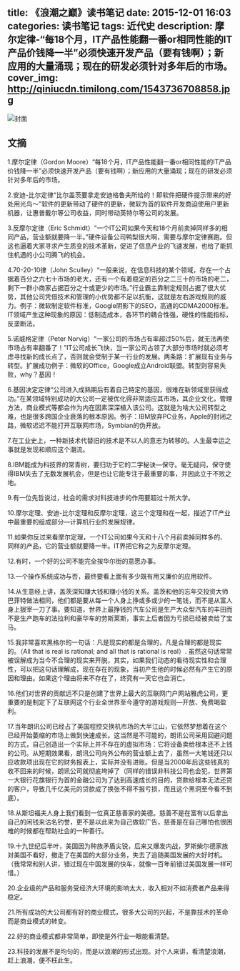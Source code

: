title: 《浪潮之巅》读书笔记
date: 2015-12-01 16:03
categories: 读书笔记
tags: 近代史
description: 摩尔定律-“每18个月，IT产品性能翻一番or相同性能的IT产品价钱降一半”必须快速开发产品（要有钱啊）；新应用的大量涌现；现在的研发必须针对多年后的市场。
cover_img: http://qiniucdn.timilong.com/1543736708858.jpg
---

![封面](http://qiniucdn.timilong.com/1543736708858.jpg)

## 文摘
1.摩尔定律（Gordon Moore）“每18个月，IT产品性能翻一番or相同性能的IT产品价钱降一半”必须快速开发产品（要有钱啊）；新应用的大量涌现；现在的研发必须针对多年后的市场。

2.安迪-比尔定律“比尔盖茨要拿走安迪格鲁夫所给的！即软件把硬件提示带来的好处用光鸟～”软件的更新带动了硬件的更新，微软为首的软件开发商迫使用户更新机器，让惠普戴尔等公司收益，同时带动英特尔等公司的发展。

3.反摩尔定律（Eric Schmidt）“一个IT公司如果今天和18个月前卖掉同样多的相同产品，营业额就要降一半。”硬件设备公司鸭梨很大啊，需要与摩尔定律赛跑。但这也逼着大家寻求产生质变的技术革新，促进了信息产业的飞速发展，也给了能抓住机遇的小公司腾飞的机会。

4.70-20-10律（John Sculley）“一般来说，在信息科技的某个领域，存在一个占据着百分之六七十市场的老大，还有一个有着稳定的百分之二三十的市场的老二，剩下一群小商家占据百分之十或更少的市场。”行业霸主靠制定规则占据了很大优势，其他公司凭借技术和管理的小优势都不足以抗衡，这就是左右游戏规则的威力。例子：微软制定软件标准，Google阴影下的SEO，高通的CDMA2000标准。IT领域产生这种现象的原因：低制造成本，各环节的耦合性强，硬性的性能指标，反垄断法。

5.诺威格定律（Peter Norvig）“一家公司的市场占有率超过50%后，就无法再使市场占有率翻番了！”IT公司成长飞快，当一家公司占领了大部分市场时就必须考虑寻找新的成长点了，否则就会受制于某一行业的发展。两条路：扩展现有业务与转型。扩展成功例子：微软的Office，Google成立Android联盟。转型则容易失败，why？基因！

6.基因决定定律“公司进入成熟期后有着自己特定的基因，很难在新领域里获得成功。”在某领域特别成功的大公司一定被优化得非常适应其市场，其企业文化，管理方法，商业模式等都会作为内在因素深深植入该公司。这就是为啥大公司转型之难，也是很多跨国企业衰落的根本原因。例子：IBM放弃PC业务，Apple的封闭之路，微软迟迟不能打开互联网市场，Symbian的伪开放。

7.在工业史上，一种新技术代替旧的技术是不以人的意志为转移的。人生最幸运之事就是发现和顺应这个潮流。

8.IBM能成为科技界的常青树，要归功于它的二字秘诀—保守。毫无疑问，保守使得IBM失去了无数发展机会，但是也让它能专注于最重要的事，并因此立于不败之地。

9.有一位先哲说过，社会的需求对科技进步的作用要超过十所大学。

10.摩尔定理、安迪-比尔定理和反摩尔定理，这三个定理和在一起，描述了IT产业中最重要的组成部分—计算机行业的发展规律。

11.如果你反过来看摩尔定理，一个IT公司如果今天和十八个月前卖掉同样多的、同样的产品，它的营业额就要降一半。IT界把它称之为反摩尔定理。

12.有时，一个好的公司不能完全按华尔街的意愿办事。

13.一个操作系统成功与否，最终要看上面有多少既有用又廉价的应用软件。

14.从生意经上讲，盖茨深知赚大钱和赚小钱的关系。盖茨和他的忘年交投资大师巴菲特做法相同，他们都是要从每一个人身上挣或多或少的一笔钱，而不是从富人身上狠宰一刀了事。要知道，世界上最挣钱的汽车公司是生产大众型汽车的丰田而不是生产跑车的法拉利和豪华车的劳斯莱斯，事实上后者因为亏损已经被卖给了宝马。

15.我非常喜欢黑格尔的一句话：凡是现实的都是合理的，凡是合理的都是现实的。（All that is real is rational; and all that is rational is real）. 虽然这句话常常被误解成为当今不合理的现实来开脱，其实，如果我们动态的看待现实性和合理性，可以把这句话理解成，现在存在的现象，当初产生他的时候必然有产生它的原因和理由。如果这个理由将来不存在了，终究有一天它也会消亡。

16.他们对世界的贡献远不只是创建了世界上最大的互联网门户网站雅虎公司，更重要的是制定下了互联网这个行业全世界至今遵守的游戏规则—开放、免费喝盈利。

17.当年朗讯公司已经占了美国程控交换机市场的大半江山，它依然梦想着在这个已经开始萎缩的市场上做到快速成长。这当然是不可能的，朗讯公司采用回避问题的方式，自己创造出一个实际上并不存在的虚拟市场：它将设备卖给根本还不上钱的公司。从短期效果看，朗讯公司向外公布的营业额上去了，虽然一大笔钱还只以应收款项出现在它的财务报表上，实际并没有进账。但是当2000年后这些钱真的收不回来的时候，朗讯公司就彻底垮掉了（同样的错误非科技公司也会犯，世界第一大银行花旗银行为首的金融公司为了达到高速成长的目的，贷款给根本无法还贷的客户，导致几千亿美元的贷款成了换张不得不报亏损，而且这个黑洞至今看不到底）。

18.从斯坦福夫人身上我们看到一位真正慈善家的美德。慈善不是在富有以后拿出自己的闲钱来沽名钓誉，更不是以此来为自己做软广告，慈善是在自己哪怕也很困难的时候都在帮助社会的一种善行。

19.十九世纪后半叶，美国因为种族矛盾尖锐，后来又爆发内战，罗斯柴尔德家族对美国不看好，撤走了在美国的大部分业务，失去了追随美国发展的大好时机。（我常常和别人讲，错过现在中国发展的快车，就像一百年前错过美国发展一样可惜。）

20.企业级的产品和服务受经济大环境的影响太大，收入相对不如消费者产品来得稳定。

21.所有成功的大公司都有好的商业模式，很多大公司的兴起，不是靠技术的革命而是商业模式的转变。

22.好的商业模式都非常简单，即使是外行业一眼能看清楚。

23.科技的发展不是均匀的，而是以浪潮的形式出现。对个人来讲，看清楚浪潮，赶上浪潮，便不枉此生。

